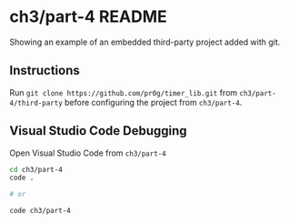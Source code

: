 # ch3/part-4 README

Showing an example of an embedded third-party project added with git.

## Instructions

Run `git clone https://github.com/pr0g/timer_lib.git` from `ch3/part-4/third-party` before configuring the project from `ch3/part-4`.

## Visual Studio Code Debugging

Open Visual Studio Code from `ch3/part-4`

```bash
cd ch3/part-4
code .

# or

code ch3/part-4
```
